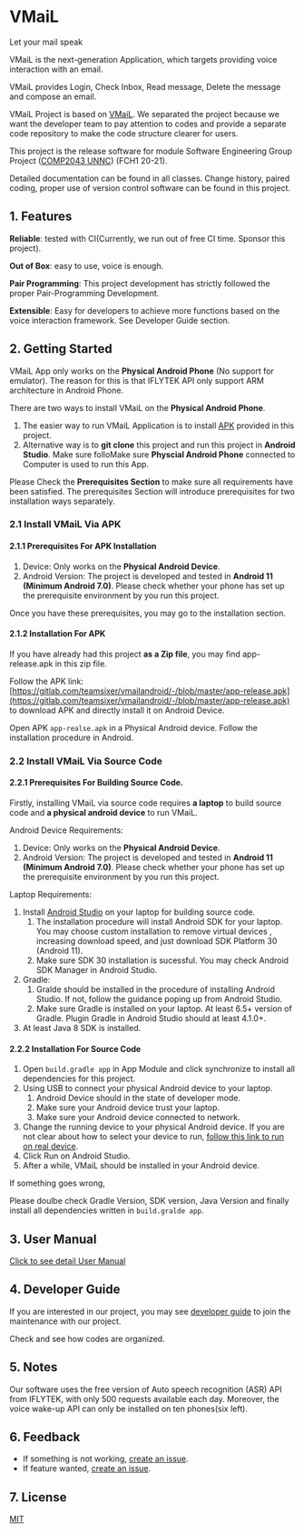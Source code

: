 # VMaiL

Let your mail speak

VMaiL is the next-generation Application, which targets providing voice interaction with an email. 

VMaiL provides Login, Check Inbox, Read message, Delete the message and compose an email.

VMaiL Project is based on [VMaiL](https://gitlab.com/teamsixer/vmail). We separated the project because we want the developer team to pay attention to codes and provide a separate code repository to make the code structure clearer for users.

This project is the release software for module Software Engineering Group Project ([COMP2043 UNNC](https://moodle.nottingham.ac.uk/course/view.php?id=101776)) (FCH1 20-21).

Detailed documentation can be found in all classes. Change history, paired coding, proper use of version control software can be found in this project.



## 1. Features

**Reliable**: tested with CI(Currently, we run out of free CI time. Sponsor this project).

**Out of Box**: easy to use, voice is enough.

**Pair Programming**: This project development has strictly followed the proper Pair-Programming Development. 

**Extensible**: Easy for developers to achieve more functions based on the voice interaction framework. See Developer Guide section.



## 2. Getting Started

VMaiL App only works on the **Physical Android Phone** (No support for emulator). The reason for this is that IFLYTEK API only support ARM architecture in Android Phone.



There are two ways to install VMaiL on the **Physical Android Phone**.

1. The easier way to run VMaiL Application is to install [APK](https://gitlab.com/teamsixer/vmailandroid/-/blob/master/app-release.apk) provided in this project.
2. Alternative way is to **git clone** this project and run this project in **Android Studio**. Make sure folloMake sure **Physcial Android Phone** connected to Computer is used to run this App. 

Please Check the **Prerequisites Section** to make sure all requirements have been satisfied. The prerequisites Section will introduce prerequisites for two installation ways separately.



### 2.1 Install VMaiL Via APK

#### 2.1.1 Prerequisites For APK Installation

1. Device: Only works on the **Physical Android Device**.
2. Android Version: The project is developed and tested in **Android 11 (Minimum Android 7.0)**. Please check whether your phone has set up the prerequisite environment by you run this project.

Once you have these prerequisites, you may go to the installation section.

#### 2.1.2 Installation For APK

If you have already had this project **as a Zip file**, you may find app-release.apk in this zip file.

Follow the APK link: [https://gitlab.com/teamsixer/vmailandroid/-/blob/master/app-release.apk](https://gitlab.com/teamsixer/vmailandroid/-/blob/master/app-release.apk) to download APK and directly install it on Android Device. 

Open APK `app-realse.apk` in a Physical Android device. Follow the installation procedure in Android.









### 2.2 Install VMaiL Via Source Code

#### 2.2.1 Prerequisites For Building Source Code.

Firstly, installing VMaiL via source code requires **a laptop** to build source code and **a physical android device** to run VMaiL.

Android Device Requirements:

1. Device: Only works on the **Physical Android Device**.
2. Android Version: The project is developed and tested in **Android 11 (Minimum Android 7.0)**. Please check whether your phone has set up the prerequisite environment by you run this project.

Laptop Requirements:

1. Install [Android Studio](https://developer.android.com/studio) on your laptop for building source code.
   1. The installation procedure will install Android SDK for your laptop. You may choose custom installation to remove virtual devices , increasing download speed,  and just download SDK Platform 30 (Android 11).
   2. Make sure SDK 30 installation is sucessful. You may check Android SDK Manager in Android Studio.
2. Gradle: 
   1. Gralde should be installed in the procedure of installing Android Studio. If not, follow the guidance poping up from Android Studio.
   2. Make sure Gradle is installed on your laptop. At least 6.5+ version of Gradle. Plugin Gradle in Android Studio should at least 4.1.0+.
3. At least Java 8 SDK is installed.




#### 2.2.2 Installation For Source Code

1. Open `build.gradle app` in App Module and click synchronize to install all dependencies for this project.
2. Using USB to connect your physical Android device to your laptop.
   1. Android Device should in the state of developer mode.
   2. Make sure your Android device trust your laptop.
   3. Make sure your Android device connected to network.
3. Change the running device to your physical Android device. If you are not clear about how to select your device to run, [follow this link to run on real device](https://developer.android.com/training/basics/firstapp/running-app#RealDevice).
4. Click Run on Android Studio.
5. After a while, VMaiL should be installed in your Android device.



If something goes wrong,

Please doulbe check Gradle Version, SDK version, Java Version and finally install all dependencies written in `build.gralde app`.

## 3. User Manual

[Click to see detail User Manual](/docs/UserManual.md)



## 4. Developer Guide

If you are interested in our project, you may see [developer guide](/docs/DeveloperGuide.md) to join the maintenance with our project.

Check and see how codes are organized.



## 5. Notes

Our software uses the free version of Auto speech recognition (ASR) API from IFLYTEK, with only 500 requests available each day. Moreover, the voice wake-up API can only be installed on ten phones(six left).



## 6. Feedback

- If something is not working, [create an issue](https://gitlab.com/teamsixer/vmail/-/issues/new).
- If feature wanted,  [create an issue](https://gitlab.com/teamsixer/vmail/-/issues/new).



## 7. License

[MIT](https://gitlab.com/teamsixer/vmailandroid/-/blob/master/LICENSE)



